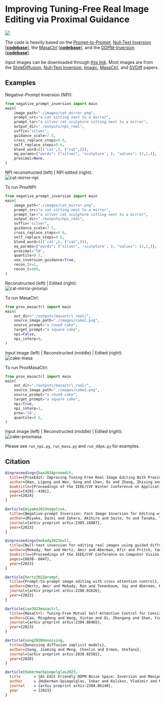 # Improving Tuning-Free Real Image Editing via Proximal Guidance

<a href='https://arxiv.org/abs/2306.05414'><img src='https://img.shields.io/badge/ArXiv-2306.05414-red'></a> 

The code is heavily based on the [Prompt-to-Prompt](https://arxiv.org/abs/2208.01626), [Null-Text Inversion](https://arxiv.org/abs/2211.09794) [[**codebase**](https://github.com/google/prompt-to-prompt)], the [MasaCtrl](https://arxiv.org/abs/2304.08465) [[**codebase**](https://github.com/TencentARC/MasaCtrl)], and the [DDPM-Inversion](http://arxiv.org/abs/2304.06140) [[**codebase**](https://github.com/inbarhub/DDPM_inversion)].

Input images can be downloaded through [this link](https://drive.google.com/file/d/1iUf2XvKpJlpq_7cWHMTeArHCgeb7qs4u/view?usp=sharing). Most images are from the [StyleDiffusion](https://arxiv.org/abs/2303.15649), [Null-Text Inversion](https://arxiv.org/abs/2211.09794), [Imagic](https://arxiv.org/abs/2210.09276), [MasaCtrl](https://arxiv.org/abs/2304.08465), and [SVDiff](https://arxiv.org/abs/2303.11305) papers.

## Examples
Negative-Prompt Inversion (NPI):
```python
from negative_prompt_inversion import main
main(
    image_path="./images/cat_mirror.png",
    prompt_src="a cat sitting next to a mirror",
    prompt_tar="a silver cat sculpture sitting next to a mirror",
    output_dir="./outputs/npi_real",
    suffix="silver",
    guidance_scale=7.5,
    cross_replace_steps=0.8,
    self_replace_steps=0.6,
    blend_word=((('cat',), ("cat",))),
    eq_params={"words": ("silver", 'sculpture', ), "values": (2,2,)},
    proximal=None,
)
```
NPI reconstructed (left) | NPI edited (right):
<br>
![cat-mirror-npi](docs/npi.png)
<br>

To run ProxNPI:
```python
from negative_prompt_inversion import main
main(
    image_path="./images/cat_mirror.png",
    prompt_src="a cat sitting next to a mirror",
    prompt_tar="a silver cat sculpture sitting next to a mirror",
    output_dir="./outputs/npi_real",
    suffix="silver",
    guidance_scale=7.5,
    cross_replace_steps=0.8,
    self_replace_steps=0.6,
    blend_word=((('cat',), ("cat",))),
    eq_params={"words": ("silver", 'sculpture', ), "values": (2,2,)},
    proximal='l0',
    quantile=0.7,
    use_inversion_guidance=True,
    recon_lr=1,
    recon_t=400,
)
```
Reconstructed (left) | Edited (right):
<br>
![cat-mirror-proxnpi](docs/prox_npi.png)
<br>


To run MasaCtrl:
```python
from prox_masactrl import main
main(
    out_dir="./outputs/masactrl_real/",
    source_image_path="./images/cake2.png",
    source_prompt="a round cake",
    target_prompt="a square cake",
    npi=False,
    npi_interp=0,
)
```
Input image (left) | Reconstructed (middle) | Edited (right):
<br>
![cake-masa](docs/masa.png)
<br>

To run ProxMasaCtrl:
```python
from prox_masactrl import main
main(
    out_dir="./outputs/masactrl_real/",
    source_image_path="./images/cake2.png",
    source_prompt="a round cake",
    target_prompt="a square cake",
    npi=True,
    npi_interp=1,
    prox='l0',
    quantile=0.6,
)
```
Input image (left) | Reconstructed (middle) | Edited (right):
<br>
![cake-proxmasa](docs/prox_masa.png)
<br>

Please see `run_npi.py`, `run_masa.py` and `run_ddpm.py` for examples.

## Citation
```bibtex
@inproceedings{han2024proxedit,
  title={ProxEdit: Improving Tuning-Free Real Image Editing With Proximal Guidance},
  author={Han, Ligong and Wen, Song and Chen, Qi and Zhang, Zhixing and Song, Kunpeng and Ren, Mengwei and Gao, Ruijiang and Stathopoulos, Anastasis and He, Xiaoxiao and Chen, Yuxiao and others},
  booktitle={Proceedings of the IEEE/CVF Winter Conference on Applications of Computer Vision},
  pages={4291--4301},
  year={2024}
}
```

```bibtex
@article{miyake2023negative,
  title={Negative-prompt Inversion: Fast Image Inversion for Editing with Text-guided Diffusion Models},
  author={Miyake, Daiki and Iohara, Akihiro and Saito, Yu and Tanaka, Toshiyuki},
  journal={arXiv preprint arXiv:2305.16807},
  year={2023}
}
```

```bibtex
@inproceedings{mokady2023null,
  title={Null-text inversion for editing real images using guided diffusion models},
  author={Mokady, Ron and Hertz, Amir and Aberman, Kfir and Pritch, Yael and Cohen-Or, Daniel},
  booktitle={Proceedings of the IEEE/CVF Conference on Computer Vision and Pattern Recognition},
  pages={6038--6047},
  year={2023}
}
```

```bibtex
@article{hertz2022prompt,
  title={Prompt-to-prompt image editing with cross attention control},
  author={Hertz, Amir and Mokady, Ron and Tenenbaum, Jay and Aberman, Kfir and Pritch, Yael and Cohen-Or, Daniel},
  journal={arXiv preprint arXiv:2208.01626},
  year={2022}
}
```

```bibtex
@article{cao2023masactrl,
  title={MasaCtrl: Tuning-Free Mutual Self-Attention Control for Consistent Image Synthesis and Editing},
  author={Cao, Mingdeng and Wang, Xintao and Qi, Zhongang and Shan, Ying and Qie, Xiaohu and Zheng, Yinqiang},
  journal={arXiv preprint arXiv:2304.08465},
  year={2023}
}
```

```bibtex
@article{song2020denoising,
  title={Denoising diffusion implicit models},
  author={Song, Jiaming and Meng, Chenlin and Ermon, Stefano},
  journal={arXiv preprint arXiv:2010.02502},
  year={2020}
}
```

```bibtex
@article{HubermanSpiegelglas2023,
  title      = {An Edit Friendly DDPM Noise Space: Inversion and Manipulations},
  author     = {Huberman-Spiegelglas, Inbar and Kulikov, Vladimir and Michaeli, Tomer},
  journal    = {arXiv preprint arXiv:2304.06140},
  year       = {2023}
}
```
